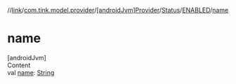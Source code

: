 //[link](../../../../index.md)/[com.tink.model.provider](../../../index.md)/[[androidJvm]Provider](../../index.md)/[Status](../index.md)/[ENABLED](index.md)/[name](name.md)



# name  
[androidJvm]  
Content  
val [name](name.md): [String](https://kotlinlang.org/api/latest/jvm/stdlib/kotlin/-string/index.html)  



